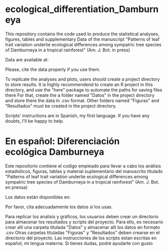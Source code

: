 # ecological_differentiation_Damburneya
This repository contains the code used to produce the statistical analyses, figures, tables and supplementary Data of the manuscript "Patterns of leaf trait variation underlie ecological differences among sympatric tree species of Damburneya in a tropical rainforest" (Am. J. Bot. in press)

Data are available at:


Please, cite the data properly if you use them.

To replicate the analyses and plots, users should create a project directory to store results. It is highly recommendend to create an R project in this directory, and use the "here" package to automate the paths for saving files there
For that, create the a folder named "Datos" in the project directory and store there the data in .csv format.
Other folders named "Figuras" and "Resultados" must be created in the project directory.

Scripts' instructions are in Spanish, my first language.
If you have any doubts, I'll be happy to help.


# En español: Diferenciación ecológica Damburneya

Este repositorio contiene el codigo empleado para llevar a cabo los análisis estadísticos, figuras, tablas y material suplementario del manuscrito titulado 
"Patterns of leaf trait variation underlie ecological differences among sympatric tree species of Damburneya in a tropical rainforest" (Am. J. Bot. en prensa)

Los datos están disponibles en: 

Por favor, cita adecuadamente los datos si los usas.

Para replicar los analisis y gráficos, los usuarios deben crear un directorio para almacenar los resultados y scripts del proyecto.
Para ello, es necesario crear allí una carpeta titulada "Datos" y almacenar alli los datos en formato .csv
Otras carpetas tituladas "Figuras" y "Resultados" deben crearse en el directorio del proyecto.
Las instrucciones de los scripts estan escritas en español, mi lengua materna.
Si tienes dudas, podré ayudarte con gusto










